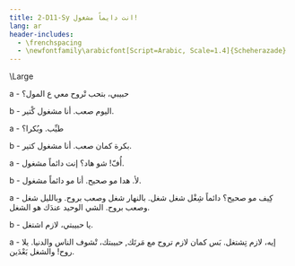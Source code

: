 ```yaml
---
title: 2-D11-Sy انت دايماً مشغول!
lang: ar
header-includes:
  - \frenchspacing
  - \newfontfamily\arabicfont[Script=Arabic, Scale=1.4]{Scheherazade}
---
```


\Large

a - حبيبي، بتحب تْروح معي ع المول؟

b - اليوم صعب. أنا مشغول كْتير.

a - طيِّب. وبُكرا؟

b - بكرة كمان صعب. أنا مشغول كتير.

a - أُفّ! شو هاد؟ إنت دائماً مشغول. 

b - لأ. هدا مو صحيح. أنا مو دائماً مشغول.

a - كِيف مو صحيح؟ دائماً شِغْل شغل شغل. بالنهار شغل وصعب بروح. وبالليل شغل وصعب بروح. الشي الوحيد عندَك هو الشغل.

b - يا حبيبتي، لازم اشتغل.

a - إيه، لازم تِشتغل. بَس كمان لازم تروح مع مَرتَك, حبيبتك، تْشوف الناس والدنيا. يلا روح! والشغل بَعْدَين.
